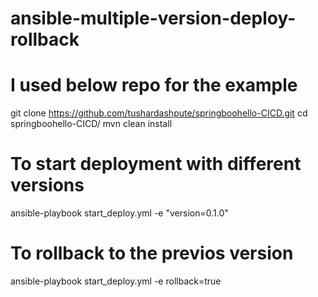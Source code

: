 # ansible-multiple-version-deploy-rollback
# I used below repo for the example

git clone https://github.com/tushardashpute/springboohello-CICD.git
cd springboohello-CICD/
mvn clean install

# To start deployment with different versions
ansible-playbook start_deploy.yml -e "version=0.1.0"

# To rollback to the previos version
ansible-playbook start_deploy.yml -e rollback=true
